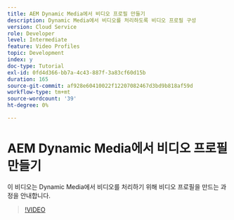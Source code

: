 ```yaml
---
title: AEM Dynamic Media에서 비디오 프로필 만들기
description: Dynamic Media에서 비디오를 처리하도록 비디오 프로필 구성
version: Cloud Service
role: Developer
level: Intermediate
feature: Video Profiles
topic: Development
index: y
doc-type: Tutorial
exl-id: 0fd4d366-bb7a-4c43-887f-3a83cf60d15b
duration: 165
source-git-commit: af928e60410022f12207082467d3bd9b818af59d
workflow-type: tm+mt
source-wordcount: '39'
ht-degree: 0%

---
```


# AEM Dynamic Media에서 비디오 프로필 만들기

이 비디오는 Dynamic Media에서 비디오를 처리하기 위해 비디오 프로필을 만드는 과정을 안내합니다.

>[!VIDEO](https://video.tv.adobe.com/v/335382?quality=12&learn=on)
